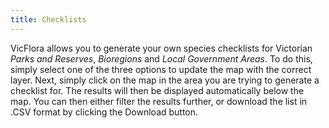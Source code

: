 ```yaml
---
title: Checklists
---
```

VicFlora allows you to generate your own species checklists for Victorian _Parks and Reserves_, _Bioregions_ and _Local Government Areas_. To do this, simply select one of the three options to update the map with the correct layer. Next, simply click on the map in the area you are trying to generate a checklist for. The results will then be displayed automatically below the map. You can then either filter the results further, or download the list in .CSV format by clicking the Download button.
